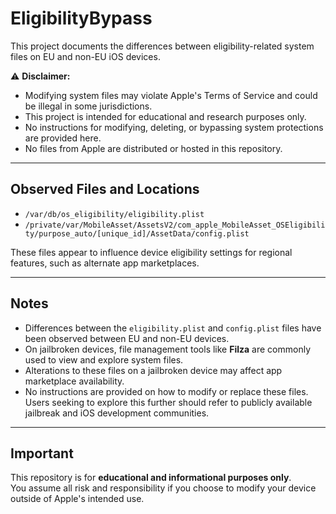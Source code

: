 # EligibilityBypass

This project documents the differences between eligibility-related system files on EU and non-EU iOS devices.

⚠️ **Disclaimer:**
- Modifying system files may violate Apple's Terms of Service and could be illegal in some jurisdictions.
- This project is intended for educational and research purposes only.
- No instructions for modifying, deleting, or bypassing system protections are provided here.
- No files from Apple are distributed or hosted in this repository.

---

## Observed Files and Locations

- `/var/db/os_eligibility/eligibility.plist`
- `/private/var/MobileAsset/AssetsV2/com_apple_MobileAsset_OSEligibility/purpose_auto/[unique_id]/AssetData/config.plist`

These files appear to influence device eligibility settings for regional features, such as alternate app marketplaces.

---

## Notes

- Differences between the `eligibility.plist` and `config.plist` files have been observed between EU and non-EU devices.
- On jailbroken devices, file management tools like **Filza** are commonly used to view and explore system files.
- Alterations to these files on a jailbroken device may affect app marketplace availability.
- No instructions are provided on how to modify or replace these files. Users seeking to explore this further should refer to publicly available jailbreak and iOS development communities.

---

## Important

This repository is for **educational and informational purposes only**.  
You assume all risk and responsibility if you choose to modify your device outside of Apple's intended use.


